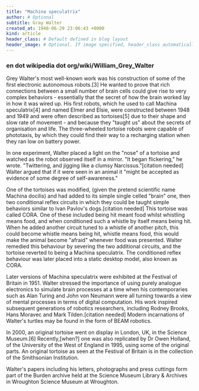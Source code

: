 ```yaml
---
title: "Machina speculatrix"
author: # Optional
subtitle: Gray Walter
created_at: 1948-06-29 23:06:43 +0000
kind: article
header_class: # Default defined in blog layout
header_image: # Optional. If image specified, header_class automatically assigned, else default
---
```


### en dot wikipedia dot org/wiki/William_Grey_Walter

Grey Walter's most well-known work was his construction of some of the first electronic autonomous robots.[3] He wanted to prove that rich connections between a small number of brain cells could give rise to very complex behaviors - essentially that the secret of how the brain worked lay in how it was wired up. His first robots, which he used to call Machina speculatrix[4] and named Elmer and Elsie, were constructed between 1948 and 1949 and were often described as tortoises[5] due to their shape and slow rate of movement - and because they "taught us" about the secrets of organisation and life. The three-wheeled tortoise robots were capable of phototaxis, by which they could find their way to a recharging station when they ran low on battery power.

In one experiment, Walter placed a light on the "nose" of a tortoise and watched as the robot observed itself in a mirror. "It began flickering," he wrote. "Twittering, and jigging like a clumsy Narcissus."[citation needed] Walter argued that if it were seen in an animal it "might be accepted as evidence of some degree of self-awareness."

One of the tortoises was modified, (given the pretend scientific name Machina docilis) and had added to its simple single celled "brain" one, then two conditional reflex circuits in which they could be taught simple behaviors similar to Ivan Pavlov's dogs.[citation needed] This tortoise was called CORA. One of these included being hit meant food whilst whistling means food, and when conditioned such a whistle by itself means being hit. When he added another circuit tuned to a whistle of another pitch, this could become whistle means being hit, whistle means food, this would make the animal become "afraid" whenever food was presented. Walter remedied this behaviour by severing the two additional circuits, and the tortoise reverted to being a Machina speculatrix. The conditioned reflex behaviour was later placed into a static desktop model, also known as CORA.

Later versions of Machina speculatrix were exhibited at the Festival of Britain in 1951. Walter stressed the importance of using purely analogue electronics to simulate brain processes at a time when his contemporaries such as Alan Turing and John von Neumann were all turning towards a view of mental processes in terms of digital computation. His work inspired subsequent generations of robotics researchers, including Rodney Brooks, Hans Moravec and Mark Tilden.[citation needed] Modern incarnations of Walter's turtles may be found in the form of BEAM robotics.

In 2000, an original tortoise went on display in London, UK, in the Science Museum.[6] Recently,[when?] one was also replicated by Dr Owen Holland, of the University of the West of England in 1995, using some of the original parts. An original tortoise as seen at the Festival of Britain is in the collection of the Smithsonian Institution.

Walter's papers including his letters, photographs and press cuttings form part of the Burden archive held at the Science Museum Library & Archives in Wroughton Science Museum at Wroughton.
